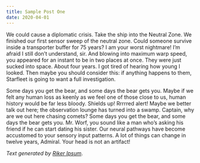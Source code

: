 ```yaml
---
title: Sample Post One
date: 2020-04-01
---
```


We could cause a diplomatic crisis. Take the ship into the Neutral Zone. We finished our first sensor sweep of the neutral zone. Could someone survive inside a transporter buffer for 75 years? I am your worst nightmare! I’m afraid I still don’t understand, sir. And blowing into maximum warp speed, you appeared for an instant to be in two places at once. They were just sucked into space. About four years. I got tired of hearing how young I looked. Then maybe you should consider this: if anything happens to them, Starfleet is going to want a full investigation.

Some days you get the bear, and some days the bear gets you. Maybe if we felt any human loss as keenly as we feel one of those close to us, human history would be far less bloody. Shields up! Rrrrred alert! Maybe we better talk out here; the observation lounge has turned into a swamp. Captain, why are we out here chasing comets? Some days you get the bear, and some days the bear gets you. Mr. Worf, you sound like a man who’s asking his friend if he can start dating his sister. Our neural pathways have become accustomed to your sensory input patterns. A lot of things can change in twelve years, Admiral. Your head is not an artifact!

_Text generated by [Riker Ipsum](http://www.rikeripsum.com/)_.
